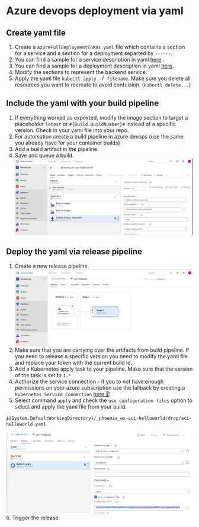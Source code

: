 # Azure devops deployment via yaml

## Create yaml file
1. Create a `azureFullDeploymentToK8s.yaml` file which contains a section for a service and a section for a deployment separted by `------`.
2. You can find a sample for a service description in yaml [here](https://kubernetes.io/docs/concepts/services-networking/service/) .
3. You can find a sample for a deployment description in yaml [here](https://kubernetes.io/docs/concepts/workloads/controllers/deployment/).
4. Modify the sections to represent the backend service. 
5. Apply the yaml file `kubectl apply -f filename`. Make sure you delete all resources you want to recreate to avoid confuision. (`kubectl delete...`)

## Include the yaml with your build pipeline
1. If everything worked as expexted, modify the image section to target a placeholder `latest` or  `#{Build.BuildNumber}#` instead of a specific version. Check in your yaml file into your repo.
2. For automation create a build pipeline in azure devops (use the same you already have for your container builds)
3. Add a build artifact in the pipeline. 
4. Save and queue a build.
![](/hints/images/azuredevops_drop_artifact.png)

## Deploy the yaml via release pipeline
1. Create a new release pipeline.
![](/hints/images/azuredevops_release_pipeline.png)
2. Make sure that you are carrying over the artifacts from build pipeline. If you need to release a specific version you need to modify the yaml file and replace your token with the current build id.
3. Add a Kubernetes apply task to your pipeline. Make sure that the version of the task is set to `1.*`
4. Authorize the service connection - if you to not have enough permissions on your azure subscription use the fallback by creating a `Kubernetes Service Connection`  [here :blue_book:](azuredevops_service_connection.md)!
5. Select command `apply` and check the `use configuration files` option to select and apply the yaml file from your build.
```
$(System.DefaultWorkingDirectory)/_phoenix_ws-aci-helloworld/drop/aci-helloworld.yaml
```
![](/hints/images/azuredevops_release_aks.png)
6. Trigger the release
